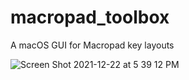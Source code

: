 # macropad_toolbox
A macOS GUI for Macropad key layouts

![Screen Shot 2021-12-22 at 5 39 12 PM](https://user-images.githubusercontent.com/213358/147162964-bb674bcf-358d-4c26-b259-43cb6760c580.png)
